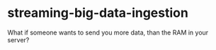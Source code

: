 # streaming-big-data-ingestion
What if someone wants to send you more data, than the RAM in your server?
